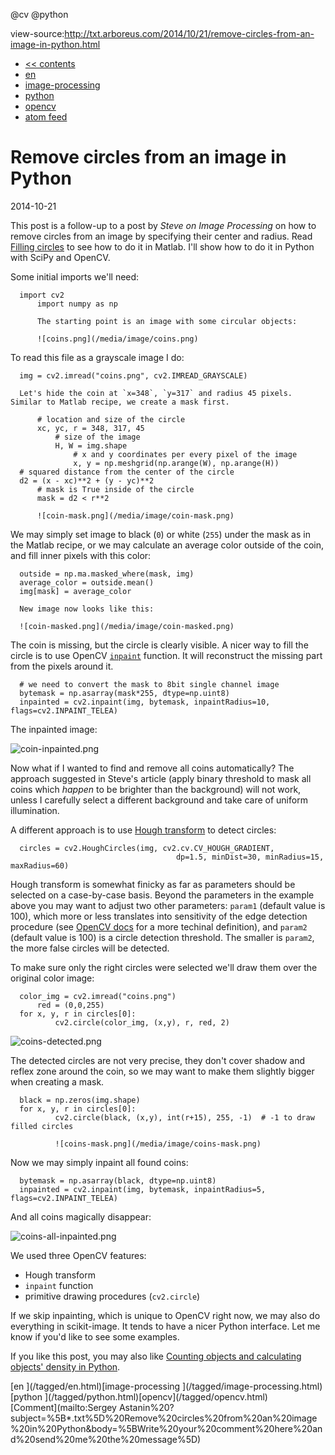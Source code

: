 @cv
@python

view-source:http://txt.arboreus.com/2014/10/21/remove-circles-from-an-image-in-python.html

<div id="header" class="pure-menu pure-menu-open pure-menu-horizontal">

*   [<< contents](/ "*.txt")
*   [en](/tagged/en.html)
  *   [image-processing](/tagged/image-processing.html)
  *   [python](/tagged/python.html)
  *   [opencv](/tagged/opencv.html)
  *   [atom feed](/feed.atom)

  </div>

  <div id="content-wrapper">

  <div id="content">

  <div class="entry">

# Remove circles from an image in Python

  <span id="published-date">2014-10-21</span>

  This post is a follow-up to a post by _Steve on Image Processing_ on how to remove circles from an image by specifying their center and radius. Read [Filling circles](http://blogs.mathworks.com/steve/2014/07/31/filling-circles/) to see how to do it in Matlab. I'll show how to do it in Python with SciPy and OpenCV.

  Some initial imports we'll need:

      import cv2
          import numpy as np

          The starting point is an image with some circular objects:

          ![coins.png](/media/image/coins.png)

  To read this file as a grayscale image I do:

      img = cv2.imread("coins.png", cv2.IMREAD_GRAYSCALE)

      Let's hide the coin at `x=348`, `y=317` and radius 45 pixels. Similar to Matlab recipe, we create a mask first.

          # location and size of the circle
          xc, yc, r = 348, 317, 45
              # size of the image
              H, W = img.shape
                  # x and y coordinates per every pixel of the image
                  x, y = np.meshgrid(np.arange(W), np.arange(H))
      # squared distance from the center of the circle
      d2 = (x - xc)**2 + (y - yc)**2
          # mask is True inside of the circle
          mask = d2 < r**2

          ![coin-mask.png](/media/image/coin-mask.png)

  We may simply set image to black (`0`) or white (`255`) under the mask as in the Matlab recipe, or we may calculate an average color outside of the coin, and fill inner pixels with this color:

      outside = np.ma.masked_where(mask, img)
      average_color = outside.mean()
      img[mask] = average_color

      New image now looks like this:

      ![coin-masked.png](/media/image/coin-masked.png)

  The coin is missing, but the circle is clearly visible. A nicer way to fill the circle is to use OpenCV [`inpaint`](http://docs.opencv.org/modules/photo/doc/inpainting.html#inpaint) function. It will reconstruct the missing part from the pixels around it.

      # we need to convert the mask to 8bit single channel image
      bytemask = np.asarray(mask*255, dtype=np.uint8)
      inpainted = cv2.inpaint(img, bytemask, inpaintRadius=10, flags=cv2.INPAINT_TELEA)

  The inpainted image:

  ![coin-inpainted.png](/media/image/coin-inpainted.png)

  Now what if I wanted to find and remove all coins automatically? The approach suggested in Steve's article (apply binary threshold to mask all coins which _happen_ to be brighter than the background) will not work, unless I carefully select a different background and take care of uniform illumination.

  A different approach is to use [Hough transform](http://docs.opencv.org/modules/imgproc/doc/feature_detection.html#houghcircles) to detect circles:

      circles = cv2.HoughCircles(img, cv2.cv.CV_HOUGH_GRADIENT,
                                         dp=1.5, minDist=30, minRadius=15, maxRadius=60)

  Hough transform is somewhat finicky as far as parameters should be selected on a case-by-case basis. Beyond the parameters in the example above you may want to adjust two other parameters: `param1` (default value is 100), which more or less translates into sensitivity of the edge detection procedure (see [OpenCV docs](http://docs.opencv.org/modules/imgproc/doc/feature_detection.html#houghcircles) for a more techinal definition), and `param2` (default value is 100) is a circle detection threshold. The smaller is `param2`, the more false circles will be detected.

  To make sure only the right circles were selected we'll draw them over the original color image:

      color_img = cv2.imread("coins.png")
          red = (0,0,255)
      for x, y, r in circles[0]:
              cv2.circle(color_img, (x,y), r, red, 2)

  ![coins-detected.png](/media/image/coins-detected.png)

  The detected circles are not very precise, they don't cover shadow and reflex zone around the coin, so we may want to make them slightly bigger when creating a mask.

      black = np.zeros(img.shape)
      for x, y, r in circles[0]:
              cv2.circle(black, (x,y), int(r+15), 255, -1)  # -1 to draw filled circles

              ![coins-mask.png](/media/image/coins-mask.png)

  Now we may simply inpaint all found coins:

      bytemask = np.asarray(black, dtype=np.uint8)
      inpainted = cv2.inpaint(img, bytemask, inpaintRadius=5, flags=cv2.INPAINT_TELEA)

  And all coins magically disappear:

  ![coins-all-inpainted.png](/media/image/coins-all-inpainted.png)

  We used three OpenCV features:

  *   Hough transform
  *   `inpaint` function
  *   primitive drawing procedures (`cv2.circle`)

  If we skip inpainting, which is unique to OpenCV right now, we may also do everything in scikit-image. It tends to have a nicer Python interface. Let me know if you'd like to see some examples.

  If you like this post, you may also like [Counting objects and calculating objects' density in Python](/2012/12/20/counting-objects-and-calculating-objects-density-in.html).

  <div class="tags"><span class="tag">[en ](/tagged/en.html)</span><span class="tag">[image-processing ](/tagged/image-processing.html)</span><span class="tag">[python ](/tagged/python.html)</span><span class="tag">[opencv](/tagged/opencv.html)</span></div>

  <div id="feedback">[Comment](mailto:Sergey Astanin%20<txt@arboreus.com>?subject=%5B*.txt%5D%20Remove%20circles%20from%20an%20image%20in%20Python&body=%5BWrite%20your%20comment%20here%20and%20send%20me%20the%20message%5D)</div>

  </div>

  </div>

  </div>

  <script>hljs.initHighlightingOnLoad();</script>
